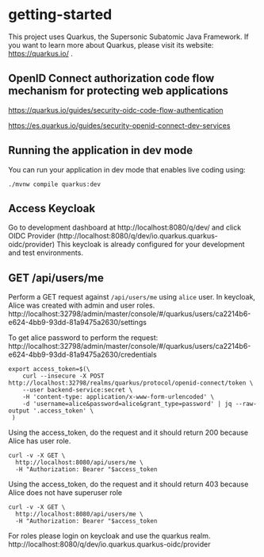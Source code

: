 # getting-started
This project uses Quarkus, the Supersonic Subatomic Java Framework.
If you want to learn more about Quarkus, please visit its website: https://quarkus.io/ .

## OpenID Connect authorization code flow mechanism for protecting web applications
https://quarkus.io/guides/security-oidc-code-flow-authentication

https://es.quarkus.io/guides/security-openid-connect-dev-services

## Running the application in dev mode

You can run your application in dev mode that enables live coding using:
```shell script
./mvnw compile quarkus:dev
```


## Access Keycloak
Go to development dashboard at http://localhost:8080/q/dev/ and click OIDC Provider (http://localhost:8080/q/dev/io.quarkus.quarkus-oidc/provider)
This keycloak is already configured for your development and test environments.

## GET /api/users/me
Perform a GET request against `/api/users/me` using `alice` user. In keycloak, Alice was created with admin and user roles.
http://localhost:32798/admin/master/console/#/quarkus/users/ca2214b6-e624-4bb9-93dd-81a9475a2630/settings

To get alice password to perform the request: http://localhost:32798/admin/master/console/#/quarkus/users/ca2214b6-e624-4bb9-93dd-81a9475a2630/credentials

```shell script
export access_token=$(\
    curl --insecure -X POST http://localhost:32798/realms/quarkus/protocol/openid-connect/token \
    --user backend-service:secret \
    -H 'content-type: application/x-www-form-urlencoded' \
    -d 'username=alice&password=alice&grant_type=password' | jq --raw-output '.access_token' \
 )
```

Using the access_token, do the request and it should return 200 because Alice has user role.
```shell script
curl -v -X GET \
  http://localhost:8080/api/users/me \
  -H "Authorization: Bearer "$access_token
```

Using the access_token, do the request and it should return 403 because Alice does not have superuser role
```shell script
curl -v -X GET \
  http://localhost:8080/api/users/me \
  -H "Authorization: Bearer "$access_token
```

For roles please login on keycloak and use the quarkus realm.
http://localhost:8080/q/dev/io.quarkus.quarkus-oidc/provider